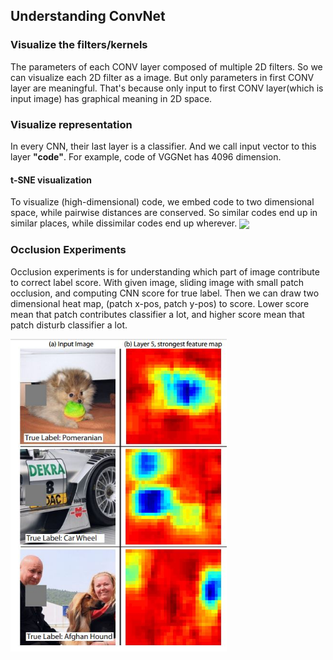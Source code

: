 ## Understanding ConvNet
### Visualize the filters/kernels
The parameters of each CONV layer composed of multiple 2D filters. So we can visualize each 2D filter as a image. But only parameters in first CONV layer are meaningful. That's because only input to first CONV layer(which is input image) has graphical meaning in 2D space.
### Visualize representation
In every CNN, their last layer is a classifier. And we call input vector to this layer **"code"**. For example, code of VGGNet has 4096 dimension.
#### t-SNE visualization
To visualize (high-dimensional) code, we embed code to two dimensional space, while pairwise distances are conserved. So similar codes end up in similar places, while dissimilar codes end up wherever.
<img src="https://lvdmaaten.github.io/tsne/examples/mnist_tsne.jpg" height="400" align="center"> 
### Occlusion Experiments
Occlusion experiments is for understanding which part of image contribute to correct label score. With given image, sliding image with small patch occlusion, and computing CNN score for true label. Then we can draw two dimensional heat map, (patch x-pos, patch y-pos) to score. Lower score mean that patch contributes classifier a lot, and higher score mean that patch disturb classifier a lot.

<img src="heat-map.jpg" height="500"/>

